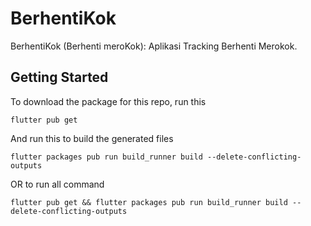 # BerhentiKok

BerhentiKok (Berhenti meroKok): Aplikasi Tracking Berhenti Merokok.

## Getting Started

To download the package for this repo, run this

`flutter pub get`

And run this to build the generated files

`flutter packages pub run build_runner build --delete-conflicting-outputs`

OR to run all command

`flutter pub get && flutter packages pub run build_runner build --delete-conflicting-outputs`